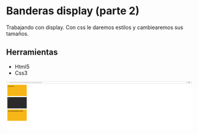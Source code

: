 # Banderas display (parte 2)
Trabajando con display. Con css le daremos estilos y cambiearemos sus tamaños.
## Herramientas
* Html5
* Css3

![recursos](assets/docs/img/captura2.png)
